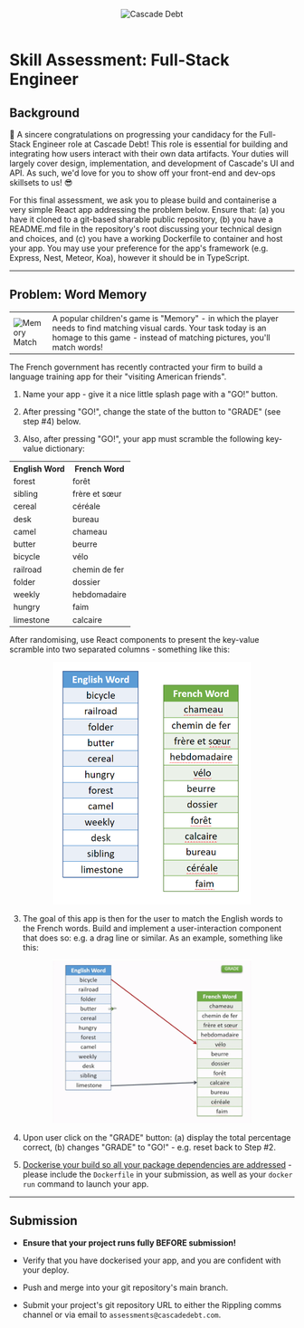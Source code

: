 <p align="center">
  <img src='https://ucarecdn.com/b23cdfa3-9e8d-4799-aa9b-6c9af94f2d67/' alt="Cascade Debt" width=350px/>
  <br><br>
</p>

# Skill Assessment: Full-Stack Engineer

## Background

:clap: A sincere congratulations on progressing your candidacy for the Full-Stack Engineer role at Cascade Debt! This role is essential for building and integrating how users interact with their own data artifacts. Your duties will largely cover design, implementation, and development of Cascade's UI and API. As such, we'd love for you to show off your front-end and dev-ops skillsets to us! :sunglasses:

For this final assessment, we ask you to please build and containerise a very simple React app addressing the problem below. Ensure that: (a) you have it cloned to a git-based sharable public repository, (b) you have a README.md file in the repository's root discussing your technical design and choices, and (c) you have a working Dockerfile to container and host your app. You may use your preference for the app's framework (e.g. Express, Nest, Meteor, Koa), however it should be in TypeScript.

---

## Problem: Word Memory

<table>
  <tr>
    <td> <img src="https://i0.wp.com/mcusercontent.com/21ab45285a43248c52473f8e6/images/da4b7c04-027b-4033-a2d3-68c372c94299.jpeg" alt="Memory Match" width=150px/></td>
    <td width=450px> 
        A popular children's game is "Memory" - in which the player needs to find matching visual cards. Your task today is an homage to this game - instead of matching pictures, you'll match words!
    </td>
  </tr>
</table>

The French government has recently contracted your firm to build a language training app for their "visiting American friends".

1. Name your app - give it a nice little splash page with a "GO!" button. 

2. After pressing "GO!", change the state of the button to "GRADE" (see step #4) below. 

3. Also, after pressing "GO!", your app must scramble the following key-value dictionary: 
<table align='center'>
    <tr>
        <th> English Word </th><th> French Word </th>
    </tr><tr>
        <td>forest</td><td>forêt</td>
    </tr><tr>
        <td>sibling</td><td>frère et sœur</td>
    </tr><tr>
        <td>cereal</td><td>céréale</td>
    </tr><tr>
        <td>desk</td><td>bureau</td>
    </tr><tr>
        <td>camel</td><td>chameau</td>
    </tr><tr>
        <td>butter</td><td>beurre</td>
    </tr><tr>
        <td>bicycle</td><td>vélo</td>
    </tr><tr>
        <td>railroad</td><td>chemin de fer</td>
    </tr><tr>
        <td>folder</td><td>dossier</td>
    </tr><tr>
        <td>weekly</td><td>hebdomadaire</td>
    </tr><tr>
        <td>hungry</td><td>faim</td>
    </tr><tr>
        <td>limestone</td><td>calcaire</td>
    </tr>
</table>

After randomising, use React components to present the key-value scramble into two separated columns - something like this: 
<p align='center'>
<img src="assets/wordColumns.png" alt="Columns" width=350px/>
</p>

3. The goal of this app is then for the user to match the English words to the French words. Build and implement a user-interaction component that does so: e.g. a drag line or similar. As an example, something like this: 
<p align='center'>
<img src="assets/columnMap.gif" alt="Column Map" width=350px/>
</p>

4. Upon user click on the "GRADE" button: (a) display the total percentage correct, (b) changes "GRADE" to "GO!" - e.g. reset back to Step #2.

5. [Dockerise your build so all your package dependencies are addressed](https://nodejs.org/en/docs/guides/nodejs-docker-webapp/) - please include the `Dockerfile` in your submission, as well as your `docker run` command to launch your app.

---

## Submission

- **Ensure that your project runs fully BEFORE submission!**

- Verify that you have dockerised your app, and you are confident with your deploy. 

- Push and merge into your git repository's main branch.

- Submit your project's git repository URL to either the Rippling comms channel or via email to `assessments@cascadedebt.com`.
